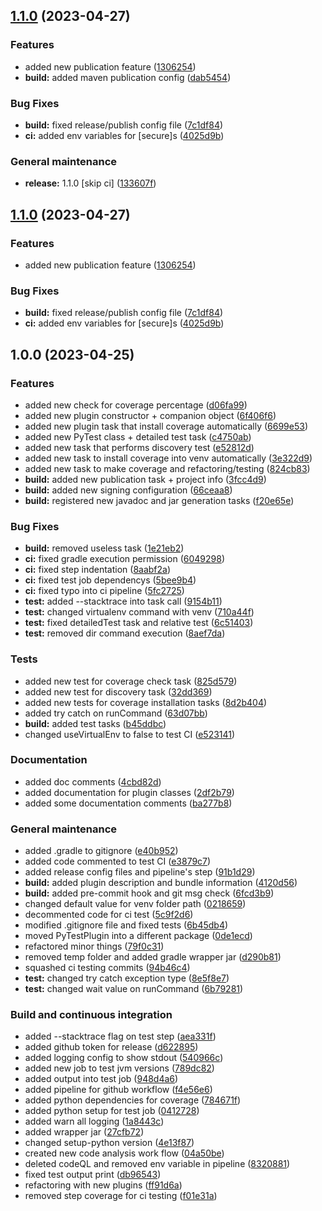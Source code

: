 ## [1.1.0](https://github.com/DiLilloDaniele/gradle-python-testing/compare/1.0.0...1.1.0) (2023-04-27)


### Features

* added new publication feature ([1306254](https://github.com/DiLilloDaniele/gradle-python-testing/commit/130625440d425a789e8458a54f6c7fdb9124add4))
* **build:** added maven publication config ([dab5454](https://github.com/DiLilloDaniele/gradle-python-testing/commit/dab5454b0d306aa82f6bdcb261bafadff900d481))


### Bug Fixes

* **build:** fixed release/publish config file ([7c1df84](https://github.com/DiLilloDaniele/gradle-python-testing/commit/7c1df8481bcf43cc29c219195ca2822c935a6429))
* **ci:** added env variables for [secure]s ([4025d9b](https://github.com/DiLilloDaniele/gradle-python-testing/commit/4025d9b8da29c8c3a19b3d8d3cafe520b6b573cd))


### General maintenance

* **release:** 1.1.0 [skip ci] ([133607f](https://github.com/DiLilloDaniele/gradle-python-testing/commit/133607f7499fc9fc7f0ae72e5716409ca31b2f95))

## [1.1.0](https://github.com/DiLilloDaniele/gradle-python-testing/compare/1.0.0...1.1.0) (2023-04-27)


### Features

* added new publication feature ([1306254](https://github.com/DiLilloDaniele/gradle-python-testing/commit/130625440d425a789e8458a54f6c7fdb9124add4))


### Bug Fixes

* **build:** fixed release/publish config file ([7c1df84](https://github.com/DiLilloDaniele/gradle-python-testing/commit/7c1df8481bcf43cc29c219195ca2822c935a6429))
* **ci:** added env variables for [secure]s ([4025d9b](https://github.com/DiLilloDaniele/gradle-python-testing/commit/4025d9b8da29c8c3a19b3d8d3cafe520b6b573cd))

## 1.0.0 (2023-04-25)


### Features

* added new check for coverage percentage ([d06fa99](https://github.com/DiLilloDaniele/gradle-python-testing/commit/d06fa99c9d08497eb366c8a2170954cc193bff6d))
* added new plugin constructor + companion object ([6f406f6](https://github.com/DiLilloDaniele/gradle-python-testing/commit/6f406f67174dd1a4038494b9b3e698d331d4f1a5))
* added new plugin task that install coverage automatically ([6699e53](https://github.com/DiLilloDaniele/gradle-python-testing/commit/6699e5334e4fc7c2d7496636b21fe1d47dd8dea7))
* added new PyTest class + detailed test task ([c4750ab](https://github.com/DiLilloDaniele/gradle-python-testing/commit/c4750abfe6e7cd6fde1479ca9b67b1a4e00e33af))
* added new task that performs discovery test ([e52812d](https://github.com/DiLilloDaniele/gradle-python-testing/commit/e52812d2eed6aa5f9c06d77607a816499aedfa1b))
* added new task to install coverage into venv automatically ([3e322d9](https://github.com/DiLilloDaniele/gradle-python-testing/commit/3e322d9f12347ce96cc5416b7256341787c318a8))
* added new task to make coverage and refactoring/testing ([824cb83](https://github.com/DiLilloDaniele/gradle-python-testing/commit/824cb832a04a87fb238bb7e16ffb0ed97cfb4fc7))
* **build:** added new publication task + project info ([3fcc4d9](https://github.com/DiLilloDaniele/gradle-python-testing/commit/3fcc4d96102ab0b09ae0ec2a9a9ead1a3fca9ffb))
* **build:** added new signing configuration ([66ceaa8](https://github.com/DiLilloDaniele/gradle-python-testing/commit/66ceaa83eb9033ad5ed539594cf16fe6b83842b4))
* **build:** registered new javadoc and jar generation tasks ([f20e65e](https://github.com/DiLilloDaniele/gradle-python-testing/commit/f20e65e34008e4ee084b9dedee5e721da1b28d64))


### Bug Fixes

* **build:** removed useless task ([1e21eb2](https://github.com/DiLilloDaniele/gradle-python-testing/commit/1e21eb2b33778390a1da447da9ea9d09dc0f9935))
* **ci:** fixed gradle execution permission ([6049298](https://github.com/DiLilloDaniele/gradle-python-testing/commit/6049298c021d011bdc930be61e5d7540ce56f728))
* **ci:** fixed step indentation ([8aabf2a](https://github.com/DiLilloDaniele/gradle-python-testing/commit/8aabf2aefc79ff3b994476bfa8a8d373ab33d52c))
* **ci:** fixed test job dependencys ([5bee9b4](https://github.com/DiLilloDaniele/gradle-python-testing/commit/5bee9b4eb120f1abeb84b15009c7a301198e042f))
* **ci:** fixed typo into ci pipeline ([5fc2725](https://github.com/DiLilloDaniele/gradle-python-testing/commit/5fc2725aad97ea36405c27f2dc338ec2227d014f))
* **test:** added --stacktrace into task call ([9154b11](https://github.com/DiLilloDaniele/gradle-python-testing/commit/9154b115053512d22c0e6594170e2652dbc734ab))
* **test:** changed virtualenv command with venv ([710a44f](https://github.com/DiLilloDaniele/gradle-python-testing/commit/710a44f1cb085cbdc6202436f414a1f46852159a))
* **test:** fixed detailedTest task and relative test ([6c51403](https://github.com/DiLilloDaniele/gradle-python-testing/commit/6c5140326833933a15da49de99ef7c7802442360))
* **test:** removed dir command execution ([8aef7da](https://github.com/DiLilloDaniele/gradle-python-testing/commit/8aef7da3e10db9c52abc8626d47b21f37360cb9d))


### Tests

* added new test for coverage check task ([825d579](https://github.com/DiLilloDaniele/gradle-python-testing/commit/825d5798509504e3a278dfb60dddb56d4ae6dcbd))
* added new test for discovery task ([32dd369](https://github.com/DiLilloDaniele/gradle-python-testing/commit/32dd36936024b4405f649acb41c43d80a8c0331a))
* added new tests for coverage installation tasks ([8d2b404](https://github.com/DiLilloDaniele/gradle-python-testing/commit/8d2b4041057e81f30718b407a3bdfa25f4408121))
* added try catch on runCommand ([63d07bb](https://github.com/DiLilloDaniele/gradle-python-testing/commit/63d07bba64eb0dba14b3597ebe105d83ddac1fe9))
* **build:** added test tasks ([b45ddbc](https://github.com/DiLilloDaniele/gradle-python-testing/commit/b45ddbca2be75afc054bafff4ee98f790831512d))
* changed useVirtualEnv to false to test CI ([e523141](https://github.com/DiLilloDaniele/gradle-python-testing/commit/e523141bb0afa1017d0d8ef9c645d6c249e9a2de))


### Documentation

* added doc comments ([4cbd82d](https://github.com/DiLilloDaniele/gradle-python-testing/commit/4cbd82d462f9badcc23459b10b7b6849fa0572ec))
* added documentation for plugin classes ([2df2b79](https://github.com/DiLilloDaniele/gradle-python-testing/commit/2df2b79c35c58123c04c2604c5538f7cad1b6f3a))
* added some documentation comments ([ba277b8](https://github.com/DiLilloDaniele/gradle-python-testing/commit/ba277b836e4cedd5c5e95339f07ee1ff34bca3ce))


### General maintenance

* added .gradle to gitignore ([e40b952](https://github.com/DiLilloDaniele/gradle-python-testing/commit/e40b952f20b5b547604c35e01df89cfc0cfd8acb))
* added code commented to test CI ([e3879c7](https://github.com/DiLilloDaniele/gradle-python-testing/commit/e3879c72f391c773b0ac273bfc6cfd2f79e43d88))
* added release config files and pipeline's step ([91b1d29](https://github.com/DiLilloDaniele/gradle-python-testing/commit/91b1d29b7d9b735ccd0b9e4eec23cb92df3d06b7))
* **build:** added plugin description and bundle information ([4120d56](https://github.com/DiLilloDaniele/gradle-python-testing/commit/4120d564511263159a7009e55415a97fbf7372cd))
* **build:** added pre-commit hook and git msg check ([6fcd3b9](https://github.com/DiLilloDaniele/gradle-python-testing/commit/6fcd3b9ff650e2e865cb827b026c4c86ef93faf9))
* changed default value for venv folder path ([0218659](https://github.com/DiLilloDaniele/gradle-python-testing/commit/0218659af233d4e2b5270910bbb51515179afaf6))
* decommented code for ci test ([5c9f2d6](https://github.com/DiLilloDaniele/gradle-python-testing/commit/5c9f2d6767ef63534f62c05b83c22d40eff6f2a7))
* modified .gitignore file and fixed tests ([6b45db4](https://github.com/DiLilloDaniele/gradle-python-testing/commit/6b45db4d91d071b3630dfe63dee3a971a44c6d33))
* moved PyTestPlugin into a different package ([0de1ecd](https://github.com/DiLilloDaniele/gradle-python-testing/commit/0de1ecd147fe15895c6a43ac8c7ef885e1c52b12))
* refactored minor things ([79f0c31](https://github.com/DiLilloDaniele/gradle-python-testing/commit/79f0c3139da18a70a73c6e46902f7fca02f87d88))
* removed temp folder and added gradle wrapper jar ([d290b81](https://github.com/DiLilloDaniele/gradle-python-testing/commit/d290b8166bed30849e231fe5aa7a0354106cddda))
* squashed ci testing commits ([94b46c4](https://github.com/DiLilloDaniele/gradle-python-testing/commit/94b46c4809a27821cc4986322e3ef3ca966af26d))
* **test:** changed try catch exception type ([8e5f8e7](https://github.com/DiLilloDaniele/gradle-python-testing/commit/8e5f8e731968b38f7a6cbc9fa797101dfbce21d6))
* **test:** changed wait value on runCommand ([6b79281](https://github.com/DiLilloDaniele/gradle-python-testing/commit/6b79281c30a91cd097cf01bfb6ce495e28f230be))


### Build and continuous integration

* added --stacktrace flag on test step ([aea331f](https://github.com/DiLilloDaniele/gradle-python-testing/commit/aea331f405f3c586b9722ab154af1524852a1d94))
* added github token for release ([d622895](https://github.com/DiLilloDaniele/gradle-python-testing/commit/d6228954aa5947155241825899a6a090f940b035))
* added logging config to show stdout ([540966c](https://github.com/DiLilloDaniele/gradle-python-testing/commit/540966c723d7b0f1d7748a713f1c9e13231fab0c))
* added new job to test jvm versions ([789dc82](https://github.com/DiLilloDaniele/gradle-python-testing/commit/789dc826eaa32dd58239e0b5a34f8095fa4534dc))
* added output into test job ([948d4a6](https://github.com/DiLilloDaniele/gradle-python-testing/commit/948d4a601cf9b58ff8e07db5c9a6a05a0c59a4eb))
* added pipeline for github workflow ([f4e56e6](https://github.com/DiLilloDaniele/gradle-python-testing/commit/f4e56e60636e1f014e511e79de3a361ec78fcc48))
* added python dependencies for coverage ([784671f](https://github.com/DiLilloDaniele/gradle-python-testing/commit/784671ff97d0a7460ad2923f53bac9079032ff4a))
* added python setup for test job ([0412728](https://github.com/DiLilloDaniele/gradle-python-testing/commit/04127281ceb59c7fa036f9e4803f9fff092a433f))
* added warn all logging ([1a8443c](https://github.com/DiLilloDaniele/gradle-python-testing/commit/1a8443ca8f0f01226c637b80e26622bdb1490326))
* added wrapper jar ([27cfb72](https://github.com/DiLilloDaniele/gradle-python-testing/commit/27cfb720008eb92c677d63a560d72c9c0911d7ec))
* changed setup-python version ([4e13f87](https://github.com/DiLilloDaniele/gradle-python-testing/commit/4e13f87c9f8cf964ab704d0328f682973d0ed923))
* created new code analysis work flow ([04a50be](https://github.com/DiLilloDaniele/gradle-python-testing/commit/04a50be1529832493ab1cb564d2a30fd395c4176))
* deleted codeQL and removed env variable in pipeline ([8320881](https://github.com/DiLilloDaniele/gradle-python-testing/commit/8320881605b2abdd77b9452dff35aa4870364357))
* fixed test output print ([db96543](https://github.com/DiLilloDaniele/gradle-python-testing/commit/db9654348e045654db8ab55eb19ef526b83e07ef))
* refactoring with new plugins ([ff91d6a](https://github.com/DiLilloDaniele/gradle-python-testing/commit/ff91d6a647370d52870735334f5c895346b70a56))
* removed step coverage for ci testing ([f01e31a](https://github.com/DiLilloDaniele/gradle-python-testing/commit/f01e31aeb01d40cdccc027cdca3ad0cc490cef2c))
